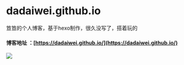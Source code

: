 # dadaiwei.github.io
笪笪的个人博客，基于hexo制作，很久没写了，搭着玩的  
#### 博客地址 ：[https://dadaiwei.github.io/](https://dadaiwei.github.io/)
![](https://i.imgur.com/hGz49jW.jpg)
